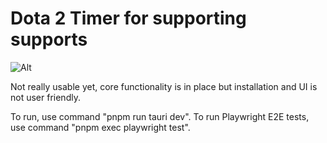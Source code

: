 # Dota 2 Timer for supporting supports

![Alt](https://repobeats.axiom.co/api/embed/58311baecc3944fbeea0a080296fb9df8abf31b4.svg "Repobeats analytics image")

Not really usable yet, core functionality is in place but installation and UI is not user friendly.

To run, use command "pnpm run tauri dev".
To run Playwright E2E tests, use command "pnpm exec playwright test".